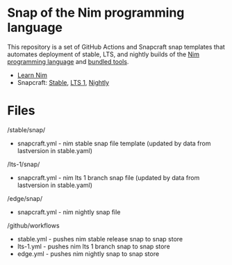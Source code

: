 
# Snap of the Nim programming language

This repository is a set of GitHub Actions and Snapcraft snap templates that automates deployment of stable, LTS, and nightly builds of the [Nim programming language](https://nim-lang.org/) and [bundled tools](https://nim-lang.org/docs/tools.html).

* [Learn Nim](https://nim-lang.org/learn.html)
* Snapcraft: [Stable](https://snapcraft.io/nim-lang), [LTS 1](https://snapcraft.io/nim-lang-lts-1), [Nightly](https://snapcraft.io/nim-lang-nightly)

# Files

/stable/snap/

* snapcraft.yml - nim stable snap file template (updated by data from lastversion in stable.yaml)

/lts-1/snap/

* snapcraft.yml - nim lts 1 branch snap file (updated by data from lastversion in stable.yaml)

/edge/snap/

* snapcraft.yml - nim nightly snap file

/github/workflows

* stable.yml - pushes nim stable release snap to snap store
* lts-1.yml - pushes nim lts 1 branch snap to snap store
* edge.yml - pushes nim nightly snap to snap store
